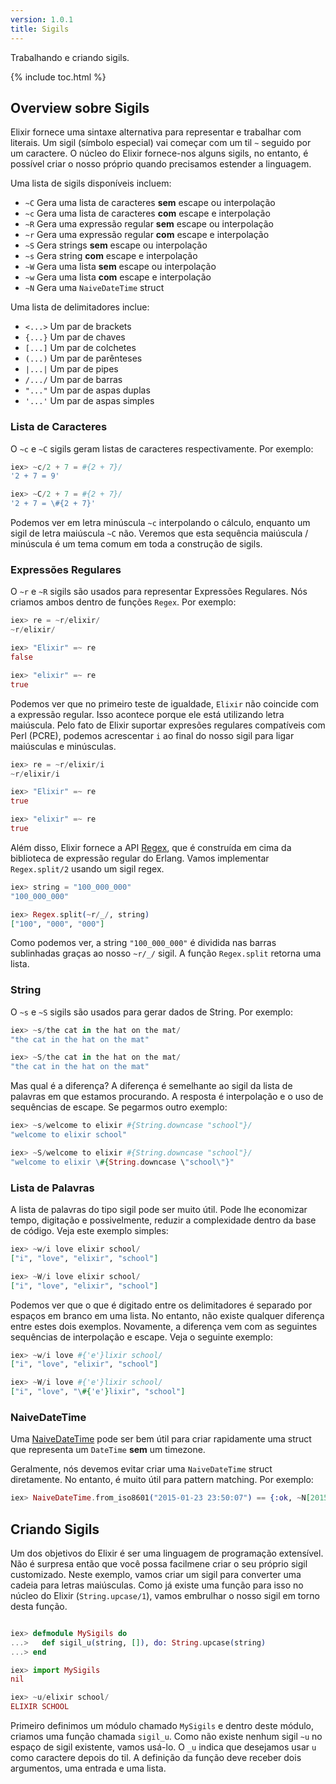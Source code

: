 ```yaml
---
version: 1.0.1
title: Sigils
---
```


Trabalhando e criando sigils.

{% include toc.html %}

## Overview sobre Sigils

Elixir fornece uma sintaxe alternativa para representar e trabalhar com literais. Um sigil (símbolo especial) vai começar com um til `~` seguido por um caractere. O núcleo do Elixir fornece-nos alguns sigils, no entanto, é possível criar o nosso próprio quando precisamos estender a linguagem.

Uma lista de sigils disponíveis incluem:

  - `~C` Gera uma lista de caracteres **sem** escape ou interpolação
  - `~c` Gera uma lista de caracteres **com** escape e interpolação
  - `~R` Gera uma expressão regular **sem** escape ou interpolação
  - `~r` Gera uma expressão regular **com** escape e interpolação
  - `~S` Gera strings **sem** escape ou interpolação
  - `~s` Gera string **com** escape e interpolação
  - `~W` Gera uma lista **sem** escape ou interpolação
  - `~w` Gera uma lista **com** escape e interpolação
  - `~N` Gera uma `NaiveDateTime` struct

Uma lista de delimitadores inclue:

  - `<...>` Um par de brackets
  - `{...}` Um par de chaves
  - `[...]` Um par de colchetes
  - `(...)` Um par de parênteses
  - `|...|` Um par de pipes
  - `/.../` Um par de barras
  - `"..."` Um par de aspas duplas
  - `'...'` Um par de aspas simples

### Lista de Caracteres

O `~c` e `~C` sigils geram listas de caracteres respectivamente. Por exemplo:

```elixir
iex> ~c/2 + 7 = #{2 + 7}/
'2 + 7 = 9'

iex> ~C/2 + 7 = #{2 + 7}/
'2 + 7 = \#{2 + 7}'
```

Podemos ver em letra minúscula `~c` interpolando o cálculo, enquanto um sigil de letra maiúscula `~C`  não. Veremos que esta sequência maiúscula / minúscula é um tema comum em toda a construção de sigils.

### Expressões Regulares

O `~r` e `~R` sigils são usados para representar Expressões Regulares. Nós criamos ambos dentro de funções `Regex`. Por exemplo:

```elixir
iex> re = ~r/elixir/
~r/elixir/

iex> "Elixir" =~ re
false

iex> "elixir" =~ re
true
```

Podemos ver que no primeiro teste de igualdade, `Elixir` não coincide com a expressão regular. Isso acontece porque ele está utilizando letra maiúscula. Pelo fato de Elixir suportar expresões regulares compatíveis com Perl (PCRE), podemos acrescentar `i` ao final do nosso sigil para ligar maiúsculas e minúsculas.

```elixir
iex> re = ~r/elixir/i
~r/elixir/i

iex> "Elixir" =~ re
true

iex> "elixir" =~ re
true
```

Além disso, Elixir fornece a API [Regex](https://hexdocs.pm/elixir/Regex.html), que é construída em cima da biblioteca de expressão regular do Erlang. Vamos implementar `Regex.split/2` usando um sigil regex.

```elixir
iex> string = "100_000_000"
"100_000_000"

iex> Regex.split(~r/_/, string)
["100", "000", "000"]
```

Como podemos ver, a string `"100_000_000"`  é dividida nas barras sublinhadas graças ao nosso `~r/_/` sigil. A função `Regex.split` retorna uma lista.

### String

O `~s` e `~S` sigils são usados para gerar dados de String. Por exemplo:

```elixir
iex> ~s/the cat in the hat on the mat/
"the cat in the hat on the mat"

iex> ~S/the cat in the hat on the mat/
"the cat in the hat on the mat"
```

Mas qual é a diferença? A diferença é semelhante ao sigil da lista de palavras em que estamos procurando. A resposta é interpolação e o uso de sequências de escape. Se pegarmos outro exemplo:

```elixir
iex> ~s/welcome to elixir #{String.downcase "school"}/
"welcome to elixir school"

iex> ~S/welcome to elixir #{String.downcase "school"}/
"welcome to elixir \#{String.downcase \"school\"}"
```

### Lista de Palavras

A lista de palavras do tipo sigil pode ser muito útil. Pode lhe economizar tempo, digitação e possivelmente, reduzir a complexidade dentro da base de código. Veja este exemplo simples:

```elixir
iex> ~w/i love elixir school/
["i", "love", "elixir", "school"]

iex> ~W/i love elixir school/
["i", "love", "elixir", "school"]
```

Podemos ver que o que é digitado entre os delimitadores é separado por espaços em branco em uma lista. No entanto, não existe qualquer diferença entre estes dois exemplos. Novamente, a diferença vem com as seguintes sequências de interpolação e escape. Veja o seguinte exemplo:

```elixir
iex> ~w/i love #{'e'}lixir school/
["i", "love", "elixir", "school"]

iex> ~W/i love #{'e'}lixir school/
["i", "love", "\#{'e'}lixir", "school"]
```

### NaiveDateTime

Uma [NaiveDateTime](https://hexdocs.pm/elixir/NaiveDateTime.html) pode ser bem útil para criar rapidamente uma struct que representa um `DateTime` **sem** um timezone.

Geralmente, nós devemos evitar criar uma `NaiveDateTime` struct diretamente. No entanto, é muito útil para pattern matching. Por exemplo:

```elixir
iex> NaiveDateTime.from_iso8601("2015-01-23 23:50:07") == {:ok, ~N[2015-01-23 23:50:07]}
```

## Criando Sigils

Um dos objetivos do Elixir é ser uma linguagem de programação extensível. Não é surpresa então que você possa facilmene criar o seu próprio sigil customizado. Neste exemplo, vamos criar um sigil para converter uma cadeia para letras maiúsculas. Como já existe uma função para isso no núcleo do Elixir (`String.upcase/1`), vamos embrulhar o nosso sigil em torno desta função.

```elixir

iex> defmodule MySigils do
...>   def sigil_u(string, []), do: String.upcase(string)
...> end

iex> import MySigils
nil

iex> ~u/elixir school/
ELIXIR SCHOOL
```

Primeiro definimos um módulo chamado `MySigils` e dentro deste módulo, criamos uma função chamada `sigil_u`. Como não existe nenhum sigil `~u` no espaço de sigil existente, vamos usá-lo. O `_u` indica que desejamos usar `u` como caractere depois do til. A definição da função deve receber dois argumentos, uma entrada e uma lista.
